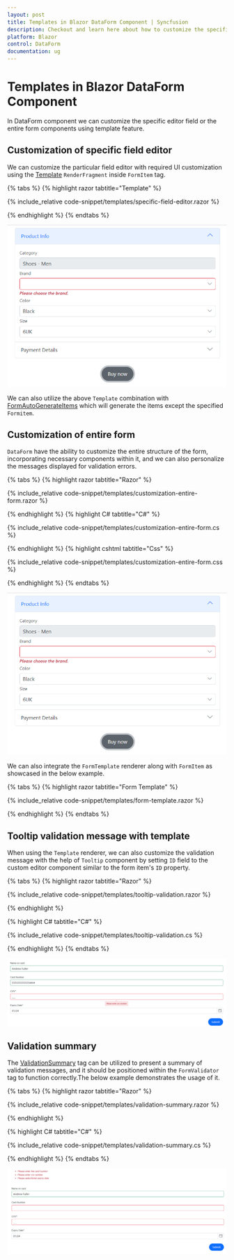 ```yaml
---
layout: post
title: Templates in Blazor DataForm Component | Syncfusion
description: Checkout and learn here about how to customize the specific editor component or entire form components in Blazor DataForm component.
platform: Blazor
control: DataForm
documentation: ug
---
```


# Templates in Blazor DataForm Component

In DataForm component we can customize the specific editor field or the entire form components using template feature. 

## Customization of specific field editor

We can customize the particular field editor with required UI customization using the [Template](https://help.syncfusion.com/cr/blazor/Syncfusion.Blazor.DataForm.Template.html) `RenderFragment` inside `FormItem` tag.

{% tabs %}
{% highlight razor tabtitle="Template"  %}

{% include_relative code-snippet/templates/specific-field-editor.razor %}

{% endhighlight %}
{% endtabs %}

![Blazor DataForm Form Item.](images/blazor_dataform_template.png)

We can also utilize the above `Template` combination with [FormAutoGenerateItems](./form-items.md) which will generate the items except the specified `Formitem`.


## Customization of entire form

`DataForm` have the ability to customize the entire structure of the form, incorporating necessary components within it, and we can also personalize the messages displayed for validation errors.

{% tabs %}
{% highlight razor tabtitle="Razor"  %}

{% include_relative code-snippet/templates/customization-entire-form.razor %}

{% endhighlight %}
{% highlight C# tabtitle="C#"  %}

{% include_relative code-snippet/templates/customization-entire-form.cs %}

{% endhighlight %}
{% highlight cshtml tabtitle="Css"  %}

{% include_relative code-snippet/templates/customization-entire-form.css %}

{% endhighlight %}
{% endtabs %}

![Blazor DataForm Form Item.](images/blazor_dataform_template.png)

We can also integrate the `FormTemplate` renderer along with `FormItem` as showcased in the below example.

{% tabs %}
{% highlight razor tabtitle="Form Template"  %}

{% include_relative code-snippet/templates/form-template.razor %}

{% endhighlight %}
{% endtabs %}

## Tooltip validation message with template

When using the `Template` renderer, we can also customize the validation message with the help of `Tooltip` component by setting `ID` field to the custom editor component similar to the form item's `ID` property.

{% tabs %}
{% highlight razor tabtitle="Razor"  %}

{% include_relative code-snippet/templates/tooltip-validation.razor %}

{% endhighlight %}

{% highlight C# tabtitle="C#"  %}

{% include_relative code-snippet/templates/tooltip-validation.cs %}

{% endhighlight %}
{% endtabs %}

![Blazor DataForm Form Item.](images/blazor_dataform_tooltip_with_templates.png)

## Validation summary 

The [ValidationSummary](https://learn.microsoft.com/en-us/dotnet/api/microsoft.aspnetcore.components.forms.validationsummary?view=aspnetcore-8.0) tag can be utilized to present a summary of validation messages, and it should be positioned within the `FormValidator` tag to function correctly.The below example demonstrates the usage of it.

{% tabs %}
{% highlight razor tabtitle="Razor"  %}

{% include_relative code-snippet/templates/validation-summary.razor %}

{% endhighlight %}

{% highlight C# tabtitle="C#"  %}

{% include_relative code-snippet/templates/validation-summary.cs %}

{% endhighlight %}
{% endtabs %}

![Blazor DataForm Form Item.](images/blazor_dataform_validation_summary.png)
